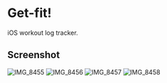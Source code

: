 # Get-fit!
iOS workout log tracker.

## Screenshot
![IMG_8455](https://github.com/muhuiyu/Get-fit/assets/42035587/be715956-39ca-4da7-8359-3ae33539f422)
![IMG_8456](https://github.com/muhuiyu/Get-fit/assets/42035587/6b80aa29-18a0-46de-997e-f3a80309d265)
![IMG_8457](https://github.com/muhuiyu/Get-fit/assets/42035587/b5a1ad49-9329-4fee-aaa7-8b99295dde25)
![IMG_8458](https://github.com/muhuiyu/Get-fit/assets/42035587/f402243d-9a5b-450a-b7f1-fe2ec35defb6)
